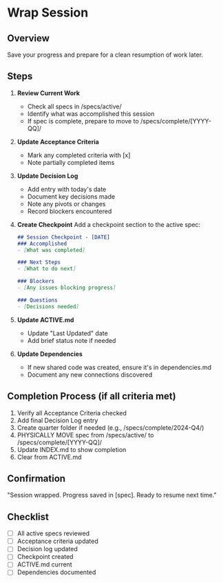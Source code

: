 # Wrap Session

## Overview
Save your progress and prepare for a clean resumption of work later.

## Steps

1. **Review Current Work**
   - Check all specs in /specs/active/
   - Identify what was accomplished this session
   - If spec is complete, prepare to move to /specs/complete/[YYYY-QQ]/

2. **Update Acceptance Criteria**
   - Mark any completed criteria with [x]
   - Note partially completed items

3. **Update Decision Log**
   - Add entry with today's date
   - Document key decisions made
   - Note any pivots or changes
   - Record blockers encountered

4. **Create Checkpoint**
   Add a checkpoint section to the active spec:
   ```markdown
   ## Session Checkpoint - [DATE]
   ### Accomplished
   - [What was completed]
   
   ### Next Steps
   - [What to do next]
   
   ### Blockers
   - [Any issues blocking progress]
   
   ### Questions
   - [Decisions needed]
   ```

5. **Update ACTIVE.md**
   - Update "Last Updated" date
   - Add brief status note if needed

6. **Update Dependencies**
   - If new shared code was created, ensure it's in dependencies.md
   - Document any new connections discovered

## Completion Process (if all criteria met)
1. Verify all Acceptance Criteria checked
2. Add final Decision Log entry
3. Create quarter folder if needed (e.g., /specs/complete/2024-Q4/)
4. PHYSICALLY MOVE spec from /specs/active/ to /specs/complete/[YYYY-QQ]/
5. Update INDEX.md to show completion
6. Clear from ACTIVE.md

## Confirmation
"Session wrapped. Progress saved in [spec]. Ready to resume next time."

## Checklist
- [ ] All active specs reviewed
- [ ] Acceptance criteria updated
- [ ] Decision log updated
- [ ] Checkpoint created
- [ ] ACTIVE.md current
- [ ] Dependencies documented